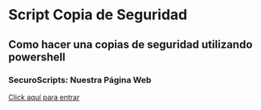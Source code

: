 # Script Copia de Seguridad
## Como hacer una copias de seguridad utilizando powershell

### SecuroScripts: Nuestra Página Web

[Click aquí para entrar](https://toniholguinmoreno.wixsite.com/securoscripts)

